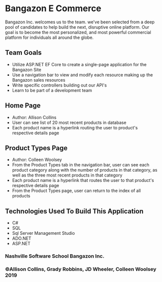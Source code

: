 # Bangazon E Commerce
Bangazon Inc. welcomes us to the team. we've been selected from a deep pool of candidates
to help build the next, disruptive online platform. Our goal is to become the most personalized, 
and most powerful commercial platform for individuals all around the globe.

## Team Goals
- Utilize ASP.NET EF Core to create a single-page application for the Bangazon Site
- Use a navigation bar to view and modify each resource making up the Bangazon sales resources
- Write specific controllers building out our API's
- Learn to be part of a development team

## Home Page
- Author: Allison Collins
- User can see list of 20 most recent products in database
- Each product name is a hyperlink routing the user to product's respective details page

## Product Types Page
- Author: Colleen Woolsey
- From the Product Types tab in the navigation bar, user can see each product category along with the number of products in that category, as well as the three most recent products in that category
- Each product name is a hyperlink that routes the user to that product's respective details page
- From the Product Types page, user can return to the index of all products

## Technologies Used To Build This Application
- C#
- SQL
- Sql Server Management Studio
- ADO.NET
- ASP.NET

### Nashville Software School Bangazon Inc.

### &copy;Allison Collins, Grady Robbins, JD Wheeler, Colleen Woolsey 2019

